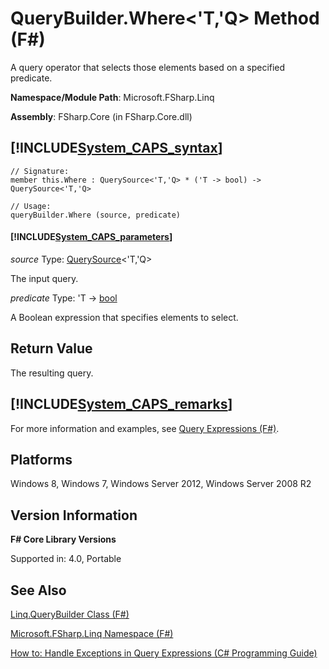 # QueryBuilder.Where<'T,'Q> Method (F#)

A query operator that selects those elements based on a specified predicate.

**Namespace/Module Path**: Microsoft.FSharp.Linq

**Assembly**: FSharp.Core (in FSharp.Core.dll)


## [!INCLUDE[System_CAPS_syntax](//System/Token/System_CAPS_syntax_md.md)]

```
// Signature:
member this.Where : QuerySource<'T,'Q> * ('T -> bool) -> QuerySource<'T,'Q>

// Usage:
queryBuilder.Where (source, predicate)
```

#### [!INCLUDE[System_CAPS_parameters](//System/Token/System_CAPS_parameters_md.md)]
*source*
Type: [QuerySource](http://msdn.microsoft.com/en-us/library/873589c1-c5dc-47d9-8abf-fee7258dfb00)&lt;'T,'Q&gt;


The input query.


*predicate*
Type: 'T -&gt; [bool](http://msdn.microsoft.com/en-us/library/89c0cf9c-49ce-4207-a3be-555851a67dd5)


A Boolean expression that specifies elements to select.




## Return Value
The resulting query.


## [!INCLUDE[System_CAPS_remarks](//System/Token/System_CAPS_remarks_md.md)]
For more information and examples, see [Query Expressions (F#)](http://msdn.microsoft.com/en-us/library/ff72235c-3ad8-4215-8679-2754484823db).


## Platforms
Windows 8, Windows 7, Windows Server 2012, Windows Server 2008 R2


## Version Information
**F# Core Library Versions**

Supported in: 4.0, Portable




## See Also
[Linq.QueryBuilder Class &#40;F&#35;&#41;](Linq.QueryBuilder+Class+28%F%2329%.md)

[Microsoft.FSharp.Linq Namespace &#40;F&#35;&#41;](Microsoft.FSharp.Linq+Namespace+28%F%2329%.md)

[How to: Handle Exceptions in Query Expressions (C# Programming Guide)](http://msdn.microsoft.com/en-us/library/4ce6c081-7731-4b8f-b4fa-d947f165a18a)

